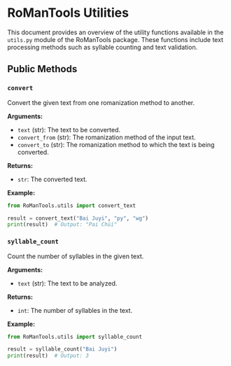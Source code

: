# RoManTools Utilities

This document provides an overview of the utility functions available in the `utils.py` module of the RoManTools package. These functions include text processing methods such as syllable counting and text validation.

## Public Methods

### `convert`

Convert the given text from one romanization method to another.

**Arguments:**
- `text` (str): The text to be converted.
- `convert_from` (str): The romanization method of the input text.
- `convert_to` (str): The romanization method to which the text is being converted.

**Returns:**
- `str`: The converted text.

**Example:**
```python
from RoManTools.utils import convert_text

result = convert_text("Bai Juyi", "py", "wg")
print(result)  # Output: "Pai Chüi"
```

### `syllable_count`

Count the number of syllables in the given text.

**Arguments:**
- `text` (str): The text to be analyzed.

**Returns:**
- `int`: The number of syllables in the text.

**Example:**
```python
from RoManTools.utils import syllable_count

result = syllable_count("Bai Juyi")
print(result)  # Output: 3
```